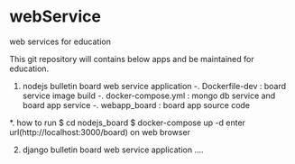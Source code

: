 # webService
web services for education

This git repository will contains below apps and be maintained for education.

1. nodejs bulletin board web service application
  -. Dockerfile-dev     : board service image build
  -. docker-compose.yml : mongo db service and board app service
  -. webapp_board       : board app source code 
  
  *. how to run
  $ cd nodejs_board
  $ docker-compose up -d
  enter url(http://localhost:3000/board) on web browser
  
  
2. django bulletin board web service application
....
